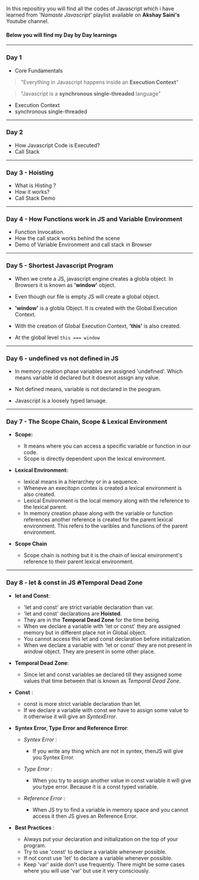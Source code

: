In this repositiry you will find all the codes of Javascript which i have learned from *'Namaste Javascript'* playlist available on **Akshay Saini's** Youtube channel.

#### Below you will find my Day by Day learnings

---
### Day 1

* Core Fundamentals
> "Everything in Javascript happens inside an **Execution Context**"

> "Javascript is a **synchronous single-threaded** language"

* Execution Context
* synchronous single-threaded

---
### Day 2 

* How Javascript Code is Executed?
* Call Stack

---
### Day 3 - Hoisting

* What is Histing ?
* How it works?
* Call Stack Demo

---
### Day 4 - How Functions work in JS and Variable Environment

* Function Invocation.
* How the call stack works behind the scene
* Demo of Variable Environment and call stack in Browser

---
### Day 5 - Shortest Javascript Program

* When we crete a JS, javascript engine creates a globla object. In Browsers it is known as **'window'** object.

* Even though our file is empty JS will create a global object.

* **'window'** is a globla Object. It is created with the Global Execution Context.

* With the creation of Global Execution Context, **'this'** is also created.

* At the global level ``` this === window ```

---
### Day 6 - undefined vs not defined in JS

* In memory creation phase variables are assigned 'undefined'. Which means variable id declared but it doesnot assign any value.

* Not defined means, variable is not declared in the peogram.

* Javascript is a loosely typed lanuage.

---
### Day 7 - The Scope Chain, Scope & Lexical Environment

* **Scope:**
    - It means where you can access a specific variable or function in our code.
    - Scope is directly dependent upon the lexical environment.

* **Lexical Environment:** 
    - lexical means in a hierarchey or in a sequence.
    - Wheneve an execitopn contex is created a lexical environment is also created.
    - Lexical Environment is the local memory along with the reference to the lexical parent.
    - In memory creation phase along with the variable or function references another reference is created for the parent lexical environment. This refers to the varibles and functions of the parent environment.

* **Scope Chain**
    - Scope chain is nothing but it is the chain of lexical environment's reference to their parent lexical environment.

---
### Day 8 - let & const in JS 🔥Temporal Dead Zone

* **let and Const**:
    - 'let and const' are strict variable declaration than var.
    - 'let and const' declarations are **Hoisted**.
    - They are in the **Temporal Dead Zone** for the time being.
    - When we declare a variable with 'let or const' they are assigned memory but in different place not in Global object.
    - You cannot access this let and const declaration before initialization.
    - When we declare a variable with 'let or const' they are not present in *window* object. They are present in some other place.

* **Temporal Dead Zone**:
    - Since let and const variables ae declared till they assigned some values that time between that is known as *Temporal Dead Zone*.

* **Const** :
    - const is more strict variable declaration than let.
    - If we declare a variable with const we have to assign some value to it otherwise it will give an *SyntexError*.

* **Syntex Error, Type Error and Reference Error**: 
    - *Syntex Error* :
        - If you write any thing which are not in syntex, thenJS will give you  Syntex Error.
    
    - *Type Error* :
        - When you try to assign another value in const variable it will give you type error. Because it is a const typed variable.
        
    - *Reference Error* :
        - When JS try to find a variable in memory space and you cannot access it then JS gives an Reference Error.

* **Best Practices** :
    - Always put your declaration and initialization on the top of your program.
    - Try to use 'const' to declare a variable whenever possible.
    - If not const use 'let' to declare a variable whenever possible.
    - Keep 'var' aside don't use frequently. There might be some cases where you will use 'var' but use it very consciously.